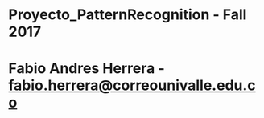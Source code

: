 # Proyecto_PatternRecognition - Fall 2017
# Fabio Andres Herrera - fabio.herrera@correounivalle.edu.co